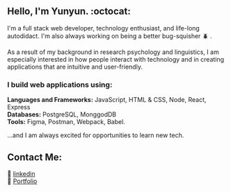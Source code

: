 <!--
**yunyunliu/yunyunliu** is a ✨ _special_ ✨ repository because its `README.md` (this file) appears on your GitHub profile.
 One short (2-3 sentence) paragraph is plenty. Try to express your interest in coding, 
quick introduction to yourself or greeting
something interesting about you
which area(s) of Web development you are passionate about and why
how you are interested in applying or advancing your technical skills
one interest outside of Web development

sections:
About Me
Skills
Links to your LinkedIn profile and resume.
-->
## Hello, I'm Yunyun.  :octocat:

I'm a full stack web developer, technology enthusiast, and life-long autodidact. I'm also always working on being a better bug-squisher  :beetle: .

As a result of my background in research psychology and linguistics, I am especially interested in how people interact with technology and in creating applications that are intuitive and user-friendly. 

### I build web applications using:

**Languages and Frameworks:** JavaScript, HTML & CSS, Node, React, Express  
**Databases:** PostgreSQL, MonggodDB  
**Tools:** Figma, Postman, Webpack, Babel.

...and I am always excited for opportunities to learn new tech.


## Contact Me:

:link:  [linkedin](https://www.linkedin.com/in/yunyunliu/)  
:link:  [Portfolio](https://www.yunyun.dev/)
